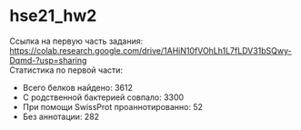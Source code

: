 # hse21_hw2  
Ссылка на первую часть задания: https://colab.research.google.com/drive/1AHiN10fVOhLh1L7fLDV31bSQwy-Dqmd-?usp=sharing  
Статистика по первой части:  
- Всего белков найдено: 3612  
- С родственной бактерией совпало: 3300
- При помощи SwissProt проаннотированно: 52
- Без аннотации: 282
